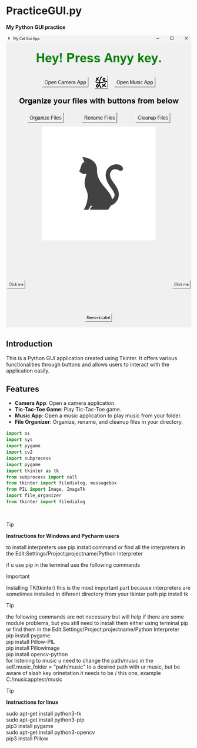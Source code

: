# PracticeGUI.py

**My Python GUI practice**

![App Screenshot](MyAppScreenshot.png)

## Introduction

This is a Python GUI application created using Tkinter. It offers various functionalities through buttons and allows users to interact with the application easily.

## Features

- **Camera App**: Open a camera application.
- **Tic-Tac-Toe Game**: Play Tic-Tac-Toe game.
- **Music App**: Open a music application to play music from your folder.
- **File Organizer**: Organize, rename, and cleanup files in your directory.


```js
import os
import sys
import pygame
import cv2
import subprocess
import pygame
import tkinter as tk
from subprocess import call
from tkinter import filedialog, messagebox
from PIL import Image, ImageTk
import file_organizer
from tkinter import filedialog

```
<br>

>[!TIP]
>**Instructions for Windows and Pycharm users**
>
>to install interpreters use pip install command or find all the interpreters in the Edit:Settings/Project:projectname/Python Interpreter
>
>if u use pip in the terminal use the following commands

>[!IMPORTANT]
> Installing TK(tkinter) this is the most important part because interpreters are sometimes installed in diferent directory from your tkinter path 
>pip  install tk

>[!TIP]
>the following commands are not necessary but will help if there are some module problems, but you still need to install them either using terminal pip or find them in the Edit:Settings/Project:projectname/Python Interpreter<br>
>pip install pygame<br>
>pip install Pillow-PIL<br>
>pip install Pillowimage<br>
>pip install opencv-python<br>
>for listening to music u need to change the path/music in the self.music_folder = "path/music"  to a desired path with ur music,
>but be aware of slash key orinetation it needs to be  / this one, example C:/musicapptest/music

>[!TIP]
>**Instructions for linux**<br>
>
>sudo apt-get install python3-tk<br>
>sudo apt-get install python3-pip<br>
>pip3 install pygame <br> 
>sudo apt-get install python3-opencv<br>
>pip3 install Pillow


